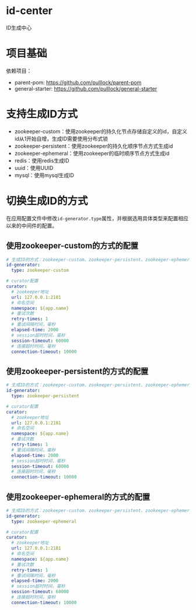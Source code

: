 # id-center

ID生成中心

# 项目基础

依赖项目：

- parent-pom: https://github.com/pulllock/parent-pom
- general-starter: https://github.com/pulllock/general-starter

# 支持生成ID方式

- zookeeper-custom：使用zookeeper的持久化节点存储自定义的id，自定义id从1开始自增，生成ID需要使用分布式锁
- zookeeper-persistent：使用zookeeper的持久化顺序节点方式生成id
- zookeeper-ephemeral：使用zookeeper的临时顺序节点方式生成id
- redis：使用redis生成ID
- uuid：使用UUID
- mysql：使用mysql生成ID

# 切换生成ID的方式

在应用配置文件中修改`id-generator.type`属性，并根据选用具体类型来配置相应以来的中间件的配置。

## 使用zookeeper-custom的方式的配置

```yaml
# 生成ID的方式：zookeeper-custom、zookeeper-persistent、zookeeper-ephemeral、redis、uuid、mysql
id-generator:
  type: zookeeper-custom

# curator配置
curator:
  # zookeeper地址
  url: 127.0.0.1:2181
  # 命名空间
  namespace: ${app.name}
  # 重试次数
  retry-times: 1
  # 重试间隔时间，毫秒
  elapsed-time: 2000
  # session超时时间，毫秒
  session-timeout: 60000
  # 连接超时时间，毫秒
  connection-timeout: 10000
```

## 使用zookeeper-persistent的方式的配置

```yaml
# 生成ID的方式：zookeeper-custom、zookeeper-persistent、zookeeper-ephemeral、redis、uuid、mysql
id-generator:
  type: zookeeper-persistent

# curator配置
curator:
  # zookeeper地址
  url: 127.0.0.1:2181
  # 命名空间
  namespace: ${app.name}
  # 重试次数
  retry-times: 1
  # 重试间隔时间，毫秒
  elapsed-time: 2000
  # session超时时间，毫秒
  session-timeout: 60000
  # 连接超时时间，毫秒
  connection-timeout: 10000
```

## 使用zookeeper-ephemeral的方式的配置

```yaml
# 生成ID的方式：zookeeper-custom、zookeeper-persistent、zookeeper-ephemeral、redis、uuid、mysql
id-generator:
  type: zookeeper-ephemeral

# curator配置
curator:
  # zookeeper地址
  url: 127.0.0.1:2181
  # 命名空间
  namespace: ${app.name}
  # 重试次数
  retry-times: 1
  # 重试间隔时间，毫秒
  elapsed-time: 2000
  # session超时时间，毫秒
  session-timeout: 60000
  # 连接超时时间，毫秒
  connection-timeout: 10000
```